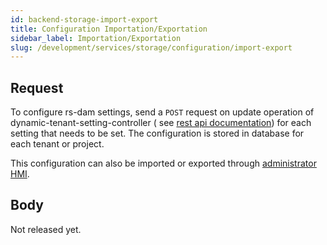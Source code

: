 ```yaml
---
id: backend-storage-import-export
title: Configuration Importation/Exportation
sidebar_label: Importation/Exportation
slug: /development/services/storage/configuration/import-export
---
```


## Request

To configure rs-dam settings, send a `POST` request on update operation of dynamic-tenant-setting-controller (
see [rest api documentation](../api-guides/rest/storage-api-swagger.mdx#tag/module-manager-controller/operation/importConfiguration))
for each setting that needs to be set. The configuration is stored in database for each tenant or project.

This configuration can also be imported or exported
through [administrator HMI](../../../../user-documentation/2-project-configuration/microservices.md).

## Body

Not released yet.